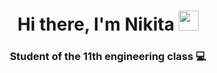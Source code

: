 <h1 align="center">Hi there, I'm Nikita
<img src="https://tenor.com/ru/view/durgasoft-java-durga-coding-standards-gif-21245944" height="32"/></h1>
<h3 align="center">Student of the 11th engineering class 💻</h3>


<!--
**ViverHoll/ViverHoll** is a ✨ _special_ ✨ repository because its `README.md` (this file) appears on your GitHub profile.

Here are some ideas to get you started:

- 🔭 I’m currently working on ...
- 🌱 I’m currently learning ...
- 👯 I’m looking to collaborate on ...
- 🤔 I’m looking for help with ...
- 💬 Ask me about ...
- 📫 How to reach me: ...
- 😄 Pronouns: ...
- ⚡ Fun fact: ...
-->
